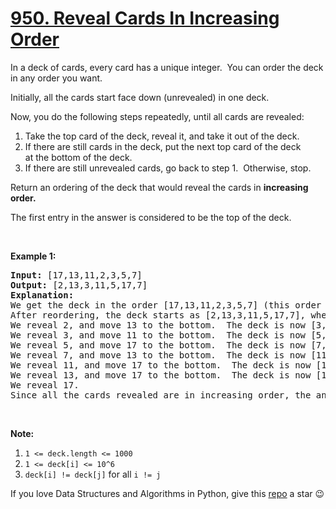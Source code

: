 # [950. Reveal Cards In Increasing Order][title]

<p>In a deck of cards, every card has a unique integer.  You can order the deck in any order you want.</p>
<p>Initially, all the cards start face down (unrevealed) in one deck.</p>
<p>Now, you do the following steps repeatedly, until all cards are revealed:</p>
<ol>
<li>Take the top card of the deck, reveal it, and take it out of the deck.</li>
<li>If there are still cards in the deck, put the next top card of the deck at the bottom of the deck.</li>
<li>If there are still unrevealed cards, go back to step 1.  Otherwise, stop.</li>
</ol>
<p>Return an ordering of the deck that would reveal the cards in <strong>increasing order.</strong></p>
<p>The first entry in the answer is considered to be the top of the deck.</p>
<p> </p>

<p><strong>Example 1:</strong></p>
<pre><strong>Input: </strong><span id="example-input-1-1">[17,13,11,2,3,5,7]</span>
<strong>Output: </strong><span id="example-output-1">[2,13,3,11,5,17,7]</span>
<strong>Explanation: </strong>
We get the deck in the order [17,13,11,2,3,5,7] (this order doesn't matter), and reorder it.
After reordering, the deck starts as [2,13,3,11,5,17,7], where 2 is the top of the deck.
We reveal 2, and move 13 to the bottom.  The deck is now [3,11,5,17,7,13].
We reveal 3, and move 11 to the bottom.  The deck is now [5,17,7,13,11].
We reveal 5, and move 17 to the bottom.  The deck is now [7,13,11,17].
We reveal 7, and move 13 to the bottom.  The deck is now [11,17,13].
We reveal 11, and move 17 to the bottom.  The deck is now [13,17].
We reveal 13, and move 17 to the bottom.  The deck is now [17].
We reveal 17.
Since all the cards revealed are in increasing order, the answer is correct.
</pre>

<p> </p>
<p><strong>Note:</strong></p>
<ol>
<li><code>1 &lt;= deck.length &lt;= 1000</code></li>
<li><code>1 &lt;= deck[i] &lt;= 10^6</code></li>
<li><code>deck[i] != deck[j]</code> for all <code>i != j</code></li>
</ol>




If you love Data Structures and Algorithms in Python, give this [repo][me] a star :wink:

[title]: https://leetcode.com/problems/reveal-cards-in-increasing-order
[me]: https://github.com/bumblebee211196/awesome-python-leetcode